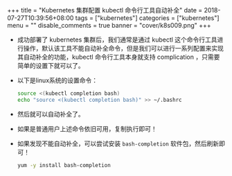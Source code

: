 +++
title = "Kubernetes 集群配置 kubectl 命令行工具自动补全"
date = 2018-07-27T10:39:56+08:00
tags = ["kubernetes"]
categories = ["kubernetes"]
menu = ""
disable_comments = true
banner = "cover/k8s009.png"
+++
- 成功部署了 kubernetes 集群后，我们通常是通过 kubectl 这个命令行工具进行操作，默认该工具不能自动补全命令，但是我们可以进行一系列配置来实现其自动补全的功能，kubectl 命令行工具本身就支持 complication ，只需要简单的设置下就可以了。

- 以下是linux系统的设置命令：
  
    ```bash
    source <(kubectl completion bash)
    echo "source <(kubectl completion bash)" >> ~/.bashrc
    ```
- 然后就可以自动补全了。
- 如果是普通用户上述命令依旧可用，复制执行即可！
- 如果发现不能自动补全，可以尝试安装 `bash-completion` 软件包，然后刷新即可！
  
    ```bash
    yum -y install bash-completion
    ```